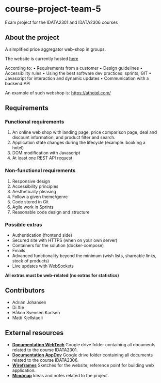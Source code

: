 # course-project-team-5
Exam project for the IDATA2301 and IDATA2306 courses

## About the project

A simplified price
aggregator web-shop in groups.

The website is currently hosted [here](http://connect.learniverse.store/)

According to:
• Requirements from a customer
• Design guidelines
• Accessibility rules
• Using the best software dev practices: sprints, GIT
• Javascript for interaction and dynamic updates
• Communication with a backend API

An example of such webshop is: https://athotel.com/

## Requirements

### Functional requirements
1. An online web shop with landing page, price
   comparison page, deal and discount information,
   and product filter and search.
2. Application state changes during the lifecycle
   (example: booking a hotel)
3. DOM modification with Javascript
4. At least one REST API request

### Non-functional requirements
1. Responsive design
2. Accessibility principles
3. Aesthetically pleasing
4. Follow a given theme/genre
5. Code stored in Git
6. Agile work in Sprints
7. Reasonable code design and structure

### Possible extras
- Authentication (frontend side)
- Secured site with HTTPS (when on your own server)
- Containers for the solution (docker-compose)
- Emails
- Advanced functionality beyond the minimum (wish lists,
shareable links, stock of products)
- Live updates with WebSockets

**All extras must be web-related (no extras for statistics)**

## Contributors

- Adrian Johansen
- Di Xie
- Håkon Svensen Karlsen
- Matti Kjellstadli

## External resources

- **[Documentation WebTech](https://drive.google.com/drive/folders/1dnp1F-qoZYDw4lbvyHWyZIOfUUeed7VV)** Google drive folder containing all documents related to the course IDATA2301.
- **[Documentation AppDev](https://drive.google.com/drive/folders/13bVvt9_gqSJwu_WWPuXgklA2TOk-soeq)**  Google drive folder containing all documents related to the course IDATA2306.
- **[Wireframes](https://www.figma.com/file/5t3L0Wnz9uqJoAvucoNp63/IDATA-2301-%26-2306-Wireframes?type=design&node-id=0%3A1&mode=design&t=kIWWhxp0uJbGogJn-1)** Sketches for the website, reference point for building web application.
- **[Mindmap](https://mm.tt/app/map/3112803398?t=xNWqS5i0rP)** Ideas and notes related to the project.
